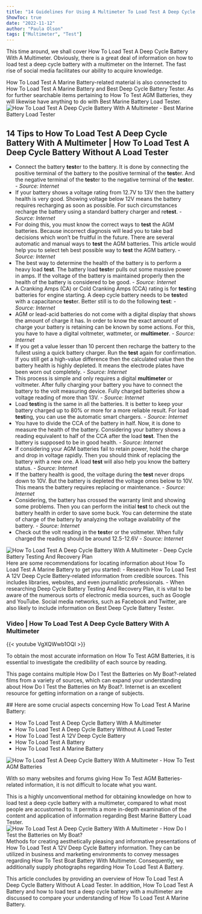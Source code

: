```yaml
---
title: "14 Guidelines For Using A Multimeter To Load Test A Deep Cycle Battery"
ShowToc: true 
date: "2022-11-12"
author: "Paula Olson" 
tags: ["Multimeter", "Test"]
---
```


	
This time around, we shall cover How To Load Test A Deep Cycle Battery With A Multimeter. Obviously, there is a great deal of information on how to load test a deep cycle battery with a multimeter on the Internet. The fast rise of social media facilitates our ability to acquire knowledge.

How To Load Test A Marine Battery-related material is also connected to How To Load Test A Marine Battery and Best Deep Cycle Battery Tester. As for further searchable items pertaining to How To Test AGM Batteries, they will likewise have anything to do with Best Marine Battery Load Tester.
<img loading="lazy" src="http://vietnamese.rechargeablelifepo4battery.com/photo/rechargeablelifepo4battery/video/20200324_5e798135dbb12.mp4.jpg?1585031884" onerror="this.onerror=null;this.src='https://blogger.googleusercontent.com/img/a/AVvXsEhe7F7TRXHtjiKvHb5vS7DmnxvpHiDyoYyYvm1nHB3Qp2_w3BnM6A2eq4v7FYxCC9bfZt3a9vIMtAYEKUiaDQbHMg-ViyGmRIj39MLp0bGFfgfYw1Dc9q_H-T0wiTm3l0Uq42dETrN9eC8aGJ9_IORZsxST1AcLR7np1koOfcc7tnHa4S8Mwz_xD9d0=s16000';" alt="How To Load Test A Deep Cycle Battery With A Multimeter - Best Marine Battery Load Tester" >

## 14 Tips to How To Load Test A Deep Cycle Battery With A Multimeter | How To Load Test A Deep Cycle Battery Without A Load Tester
-   Connect the battery **test**er to the battery. It is done by connecting the positive terminal of the battery to the positive terminal of the **test**er. And the negative terminal of the **test**er to the negative terminal of the **test**er. - <cite>Source: Internet</cite>
-   If your battery shows a voltage rating from 12.7V to 13V then the battery health is very good. Showing voltage below 12V means the battery requires recharging as soon as possible. For such circumstances recharge the battery using a standard battery charger and re**test**. - <cite>Source: Internet</cite>
-   For doing this, you must know the correct ways to **test** the AGM batteries. Because incorrect diagnosis will lead you to take bad decisions which won’t be fruitful in the future. There are several automatic and manual ways to **test** the AGM batteries. This article would help you to select teh best possible way to **test** the AGM battery. - <cite>Source: Internet</cite>
-   The best way to determine the health of the battery is to perform a heavy load **test**. The battery load **test**er pulls out some massive power in amps. If the voltage of the battery is maintained properly then the health of the battery is considered to be good. - <cite>Source: Internet</cite>
-   A Cranking Amps (CA) or Cold Cranking Amps (CCA) rating is for **test**ing batteries for engine starting. A deep cycle battery needs to be **test**ed with a capacitance **test**er. Better still is to do the following **test**: - <cite>Source: Internet</cite>
-   AGM or lead-acid batteries do not come with a digital display that shows the amount of charge it has. In order to know the exact amount of charge your battery is retaining can be known by some actions. For this, you have to have a digital voltmeter, wattmeter, or **multimeter**. - <cite>Source: Internet</cite>
-   If you get a value lesser than 10 percent then recharge the battery to the fullest using a quick battery charger. Run the **test** again for confirmation. If you still get a high-value difference then the calculated value then the battery health is highly depleted. It means the electrode plates have been worn out completely. - <cite>Source: Internet</cite>
-   This process is simple and only requires a digital **multimeter** or voltmeter. After fully charging your battery you have to connect the battery to the volt measuring device. Fully charged batteries show a voltage reading of more than 13V. - <cite>Source: Internet</cite>
-   Load **test**ing is the same in all the batteries. It is better to keep your battery charged up to 80% or more for a more reliable result. For load **test**ing, you can use the automatic smart chargers. - <cite>Source: Internet</cite>
-   You have to divide the CCA of the battery in half. Now, it is done to measure the health of the battery. Considering your battery shows a reading equivalent to half of the CCA after the load **test**. Then the battery is supposed to be in good health. - <cite>Source: Internet</cite>
-   If considering your AGM batteries fail to retain power, hold the charge and drop in voltage rapidly. Then you should think of replacing the battery with a new one. A load **test** will also help you know the battery status. - <cite>Source: Internet</cite>
-   If the battery health is good, the voltage during the **test** never drops down to 10V. But the battery is depleted the voltage omes below to 10V. This means the battery requires replacing or maintenance. - <cite>Source: Internet</cite>
-   Considering, the battery has crossed the warranty limit and showing some problems. Then you can perform the initial **test** to check out the battery health in order to save some buck. You can determine the state of charge of the battery by analyzing the voltage availability of the battery. - <cite>Source: Internet</cite>
-   Check out the volt reading in the **test**er or the voltmeter. When fully charged the reading should be around 12.5-12.6V - <cite>Source: Internet</cite>


<img loading="lazy" src="https://i.ebayimg.com/00/s/MTAwMFgxMDAw/z/d~gAAOSw68NdZ3Pa/$_57.JPG?set_id=880000500F" onerror="this.onerror=null;this.src='https://blogger.googleusercontent.com/img/a/AVvXsEhe7F7TRXHtjiKvHb5vS7DmnxvpHiDyoYyYvm1nHB3Qp2_w3BnM6A2eq4v7FYxCC9bfZt3a9vIMtAYEKUiaDQbHMg-ViyGmRIj39MLp0bGFfgfYw1Dc9q_H-T0wiTm3l0Uq42dETrN9eC8aGJ9_IORZsxST1AcLR7np1koOfcc7tnHa4S8Mwz_xD9d0=s16000';" alt="How To Load Test A Deep Cycle Battery With A Multimeter - Deep Cycle Battery Testing And Recovery Plan" >
Here are some recommendations for locating information about How To Load Test A Marine Battery to get you started:
- Research How To Load Test A 12V Deep Cycle Battery-related information from credible sources. This includes libraries, websites, and even journalistic professionals.
- When researching Deep Cycle Battery Testing And Recovery Plan, it is vital to be aware of the numerous sorts of electronic media sources, such as Google and YouTube. Social media networks, such as Facebook and Twitter, are also likely to include information on Best Deep Cycle Battery Tester.

### Video | How To Load Test A Deep Cycle Battery With A Multimeter
{{< youtube VgXQWwb1OQI >}} 

To obtain the most accurate information on How To Test AGM Batteries, it is essential to investigate the credibility of each source by reading.

This page contains multiple How Do I Test the Batteries on My Boat?-related films from a variety of sources, which can expand your understanding about How Do I Test the Batteries on My Boat?. Internet is an excellent resource for getting information on a range of subjects.
<script async="async" data-cfasync="false" src="//normallydemandedalter.com/fe63df3c5408708b15d8dc3d9b206b31/invoke.js"></script>
<div id="container-fe63df3c5408708b15d8dc3d9b206b31"></div>
## Here are some crucial aspects concerning How To Load Test A Marine Battery:

- How To Load Test A Deep Cycle Battery With A Multimeter
- How To Load Test A Deep Cycle Battery Without A Load Tester
- How To Load Test A 12V Deep Cycle Battery
- How To Load Test A Battery
- How To Load Test A Marine Battery

 <img loading="lazy" src="https://xtronics.com/wiki/images/Bat_volt.gif" onerror="this.onerror=null;this.src='https://blogger.googleusercontent.com/img/a/AVvXsEhe7F7TRXHtjiKvHb5vS7DmnxvpHiDyoYyYvm1nHB3Qp2_w3BnM6A2eq4v7FYxCC9bfZt3a9vIMtAYEKUiaDQbHMg-ViyGmRIj39MLp0bGFfgfYw1Dc9q_H-T0wiTm3l0Uq42dETrN9eC8aGJ9_IORZsxST1AcLR7np1koOfcc7tnHa4S8Mwz_xD9d0=s16000';" alt="How To Load Test A Deep Cycle Battery With A Multimeter - How To Test AGM Batteries" >

With so many websites and forums giving How To Test AGM Batteries-related information, it is not difficult to locate what you want.

This is a highly unconventional method for obtaining knowledge on how to load test a deep cycle battery with a multimeter, compared to what most people are accustomed to. It permits a more in-depth examination of the content and application of information regarding Best Marine Battery Load Tester.
<img loading="lazy" src="https://s30384.pcdn.co/wp-content/uploads/2019/09/p1bqb9eu271lqt13g7s80122v2366.jpg" onerror="this.onerror=null;this.src='https://blogger.googleusercontent.com/img/a/AVvXsEhe7F7TRXHtjiKvHb5vS7DmnxvpHiDyoYyYvm1nHB3Qp2_w3BnM6A2eq4v7FYxCC9bfZt3a9vIMtAYEKUiaDQbHMg-ViyGmRIj39MLp0bGFfgfYw1Dc9q_H-T0wiTm3l0Uq42dETrN9eC8aGJ9_IORZsxST1AcLR7np1koOfcc7tnHa4S8Mwz_xD9d0=s16000';" alt="How To Load Test A Deep Cycle Battery With A Multimeter - How Do I Test the Batteries on My Boat?" >
Methods for creating aesthetically pleasing and informative presentations of How To Load Test A 12V Deep Cycle Battery information. They can be utilized in business and marketing environments to convey messages regarding How To Test Boat Battery With Multimeter. Consequently, we additionally supply photographs regarding How To Load Test A Battery.

This article concludes by providing an overview of How To Load Test A Deep Cycle Battery Without A Load Tester. In addition, How To Load Test A Battery and how to load test a deep cycle battery with a multimeter are discussed to compare your understanding of How To Load Test A Marine Battery.
	
	

